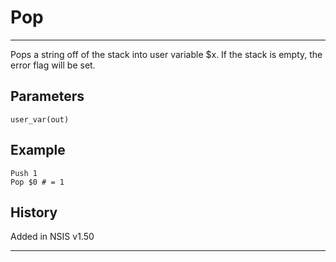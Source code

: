 # Pop

---

Pops a string off of the stack into user variable $x. If the stack is empty, the error flag will be set.

## Parameters

	user_var(out)

## Example

	Push 1
	Pop $0 # = 1

## History

Added in NSIS v1.50

---
